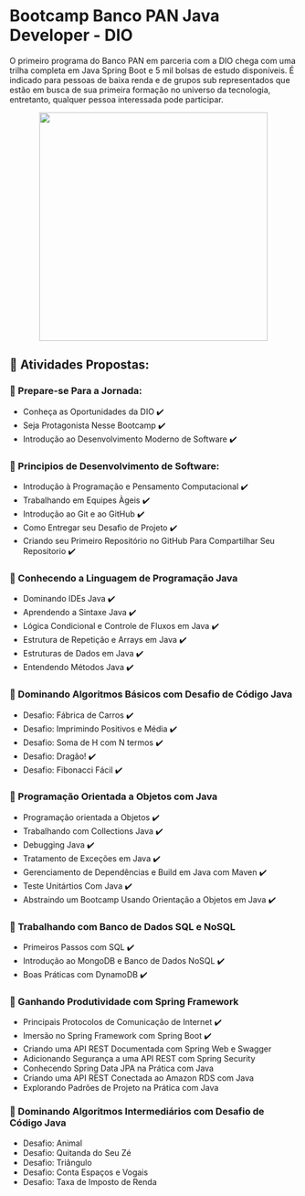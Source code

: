 # Bootcamp Banco PAN Java Developer - DIO
O primeiro programa do Banco PAN em parceria com a DIO chega com uma trilha completa em Java Spring Boot e 5 mil bolsas de estudo disponíveis. É indicado para pessoas de baixa renda e de grupos sub representados que estão em busca de sua primeira formação no universo da tecnologia, entretanto, qualquer pessoa interessada pode participar.

<div align="center">
  <img src="https://user-images.githubusercontent.com/112780452/221062931-185cb3f8-4886-44cb-abf8-bb25cbffd426.png" width="400px" height="400px"/>
</div>

## :round_pushpin: Atividades Propostas:


### :green_book: Prepare-se Para a Jornada:
* Conheça as Oportunidades da DIO :heavy_check_mark:
* Seja Protagonista Nesse Bootcamp :heavy_check_mark:
* Introdução ao Desenvolvimento Moderno de Software :heavy_check_mark:

### :green_book: Principios de Desenvolvimento de Software:
* Introdução à Programação e Pensamento Computacional :heavy_check_mark:
* Trabalhando em Equipes Àgeis :heavy_check_mark:
* Introdução ao Git e ao GitHub :heavy_check_mark:
* Como Entregar seu Desafio de Projeto :heavy_check_mark:
* Criando seu Primeiro Repositório no GitHub Para Compartilhar Seu Repositorio :heavy_check_mark:

### :green_book: Conhecendo a Linguagem de Programação Java
* Dominando IDEs Java :heavy_check_mark:
* Aprendendo a Sintaxe Java :heavy_check_mark:
* Lógica Condicional e Controle de Fluxos em Java :heavy_check_mark:
* Estrutura de Repetição e Arrays em Java :heavy_check_mark:
* Estruturas de Dados em Java :heavy_check_mark:
* Entendendo Métodos Java :heavy_check_mark:

### :green_book: Dominando Algoritmos Básicos com Desafio de Código Java 
* Desafio: Fábrica de Carros :heavy_check_mark:
* Desafio: Imprimindo Positivos e Média :heavy_check_mark:
* Desafio: Soma de H com N termos :heavy_check_mark:
* Desafio: Dragão! :heavy_check_mark:
* Desafio: Fibonacci Fácil :heavy_check_mark:

### :green_book: Programação Orientada a Objetos com Java
* Programação orientada a Objetos :heavy_check_mark:
* Trabalhando com Collections Java :heavy_check_mark:
* Debugging Java :heavy_check_mark:
* Tratamento de Exceções em Java :heavy_check_mark:
* Gerenciamento de Dependências e Build em Java com Maven :heavy_check_mark:
* Teste Unitártios Com Java :heavy_check_mark:
* Abstraindo um Bootcamp Usando Orientação a Objetos em Java :heavy_check_mark:

### :green_book: Trabalhando com Banco de Dados SQL e NoSQL
* Primeiros Passos com SQL :heavy_check_mark:
* Introdução ao MongoDB e Banco de Dados NoSQL :heavy_check_mark:
* Boas Práticas com DynamoDB :heavy_check_mark:

### :green_book: Ganhando Produtividade com Spring Framework
* Principais Protocolos de Comunicação de Internet :heavy_check_mark:
* Imersão no Spring Framework com Spring Boot :heavy_check_mark:
* Criando uma API REST Documentada com Spring Web e Swagger
* Adicionando Segurança a uma API REST com Spring Security
* Conhecendo Spring Data JPA na Prática com Java
* Criando uma API REST Conectada ao Amazon RDS com Java
* Explorando Padrões de Projeto na Prática com Java

### :green_book: Dominando Algoritmos Intermediários com Desafio de Código Java
* Desafio: Animal
* Desafio: Quitanda do Seu Zé
* Desafio: Triângulo
* Desafio: Conta Espaços e Vogais
* Desafio: Taxa de Imposto de Renda




